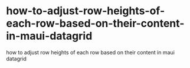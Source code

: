 # how-to-adjust-row-heights-of-each-row-based-on-their-content-in-maui-datagrid
how to adjust row heights of each row based on their content in maui datagrid
